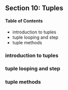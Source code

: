 ## Section 10: Tuples

#### Table of Contents

- introduction to tuples
- tuple looping and step
- tuple methods

### introduction to tuples

### tuple looping and step

### tuple methods
